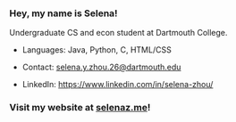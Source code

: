 ### Hey, my name is Selena!
 
Undergraduate CS and econ student at Dartmouth College.

- Languages: Java, Python, C, HTML/CSS

- Contact: selena.y.zhou.26@dartmouth.edu

- LinkedIn: https://www.linkedin.com/in/selena-zhou/

### Visit my website at [selenaz.me](https://selenaz.me/)!
